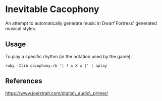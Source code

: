 # Inevitable Cacophony

An attempt to automatically generate music in Dwarf Fortress' generated musical styles.

## Usage

To play a specific rhythm (in the notation used by the game):

	ruby -Ilib cacophony.rb '| ! x X x |' | aplay

## References

https://www.joelstrait.com/digital\_audio\_primer/

